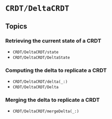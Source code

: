 # ``CRDT/DeltaCRDT``

## Topics

### Retrieving the current state of a CRDT

- ``CRDT/DeltaCRDT/state``
- ``CRDT/DeltaCRDT/DeltaState``

### Computing the delta to replicate a CRDT

- ``CRDT/DeltaCRDT/delta(_:)``
- ``CRDT/DeltaCRDT/Delta``

### Merging the delta to replicate a CRDT

- ``CRDT/DeltaCRDT/mergeDelta(_:)``
